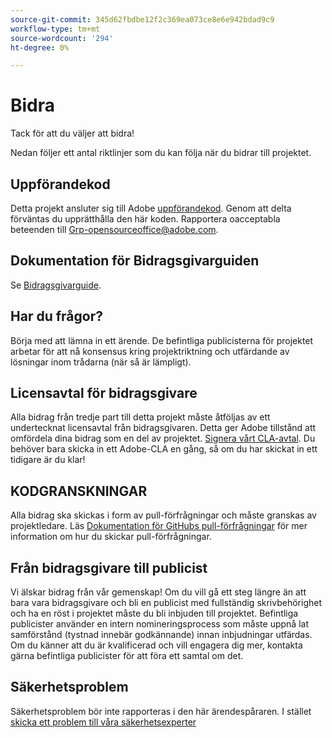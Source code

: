 ```yaml
---
source-git-commit: 345d62fbdbe12f2c369ea073ce8e6e942bdad9c9
workflow-type: tm+mt
source-wordcount: '294'
ht-degree: 0%

---
```

# Bidra

Tack för att du väljer att bidra!

Nedan följer ett antal riktlinjer som du kan följa när du bidrar till projektet.

## Uppförandekod

Detta projekt ansluter sig till Adobe [uppförandekod](code-of-conduct.md). Genom att delta förväntas du upprätthålla den här koden. Rapportera oacceptabla beteenden till
[Grp-opensourceoffice@adobe.com](mailto:Grp-opensourceoffice@adobe.com).

## Dokumentation för Bidragsgivarguiden

Se [Bidragsgivarguide](https://experienceleague.adobe.com/docs/contributor/contributor-guide/introduction.html).

## Har du frågor?

Börja med att lämna in ett ärende. De befintliga publicisterna för projektet arbetar för att nå konsensus kring projektriktning och utfärdande av lösningar inom trådarna (när så är lämpligt).

## Licensavtal för bidragsgivare

Alla bidrag från tredje part till detta projekt måste åtföljas av ett undertecknat licensavtal från bidragsgivaren. Detta ger Adobe tillstånd att omfördela dina bidrag som en del av projektet. [Signera vårt CLA-avtal](http://opensource.adobe.com/cla.html). Du behöver bara skicka in ett Adobe-CLA en gång, så om du har skickat in ett tidigare är du klar!

## KODGRANSKNINGAR

Alla bidrag ska skickas i form av pull-förfrågningar och måste granskas av projektledare. Läs [Dokumentation för GitHubs pull-förfrågningar](https://help.github.com/articles/about-pull-requests/)
för mer information om hur du skickar pull-förfrågningar.

<!--
Lastly, please follow the [pull request template](PULL_REQUEST_TEMPLATE.md) when
submitting a pull request!
-->

## Från bidragsgivare till publicist

Vi älskar bidrag från vår gemenskap! Om du vill gå ett steg längre än att bara vara bidragsgivare och bli en publicist med fullständig skrivbehörighet och ha en röst i projektet måste du bli inbjuden till projektet. Befintliga publicister använder en intern nomineringsprocess som måste uppnå lat samförstånd (tystnad innebär godkännande) innan inbjudningar utfärdas. Om du känner att du är kvalificerad och vill engagera dig mer, kontakta gärna befintliga publicister för att föra ett samtal om det.

## Säkerhetsproblem

Säkerhetsproblem bör inte rapporteras i den här ärendespåraren. I stället [skicka ett problem till våra säkerhetsexperter](https://helpx.adobe.com/security/alertus.html)
